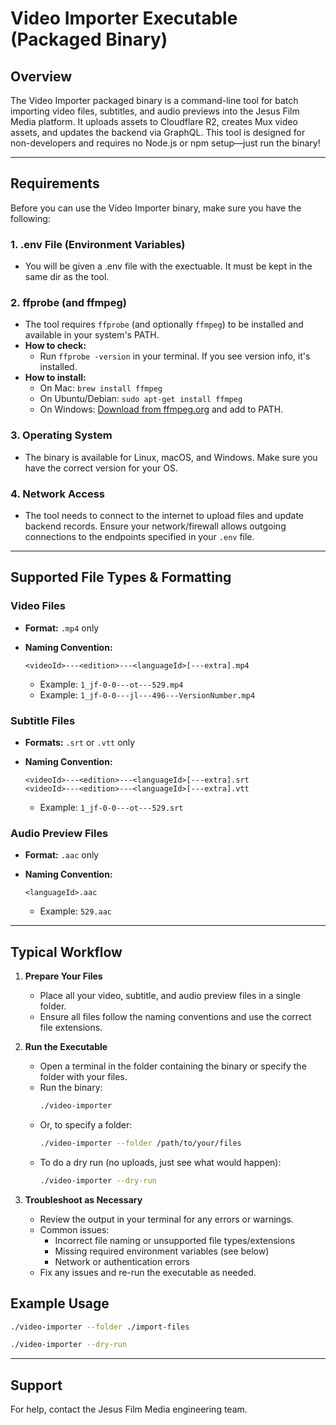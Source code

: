 # Video Importer Executable (Packaged Binary)

## Overview

The Video Importer packaged binary is a command-line tool for batch importing video files, subtitles, and audio previews into the Jesus Film Media platform. It uploads assets to Cloudflare R2, creates Mux video assets, and updates the backend via GraphQL. This tool is designed for non-developers and requires no Node.js or npm setup—just run the binary!

---

## Requirements

Before you can use the Video Importer binary, make sure you have the following:

### 1. .env File (Environment Variables)

- You will be given a .env file with the exectuable. It must be kept in the same dir as the tool.

### 2. ffprobe (and ffmpeg)

- The tool requires `ffprobe` (and optionally `ffmpeg`) to be installed and available in your system's PATH.
- **How to check:**
  - Run `ffprobe -version` in your terminal. If you see version info, it's installed.
- **How to install:**
  - On Mac: `brew install ffmpeg`
  - On Ubuntu/Debian: `sudo apt-get install ffmpeg`
  - On Windows: [Download from ffmpeg.org](https://ffmpeg.org/download.html) and add to PATH.

### 3. Operating System

- The binary is available for Linux, macOS, and Windows. Make sure you have the correct version for your OS.

### 4. Network Access

- The tool needs to connect to the internet to upload files and update backend records. Ensure your network/firewall allows outgoing connections to the endpoints specified in your `.env` file.

---

## Supported File Types & Formatting

### Video Files

- **Format:** `.mp4` only
- **Naming Convention:**

  ```
  <videoId>---<edition>---<languageId>[---extra].mp4
  ```

  - Example: `1_jf-0-0---ot---529.mp4`
  - Example: `1_jf-0-0---jl---496---VersionNumber.mp4`

### Subtitle Files

- **Formats:** `.srt` or `.vtt` only
- **Naming Convention:**

  ```
  <videoId>---<edition>---<languageId>[---extra].srt
  <videoId>---<edition>---<languageId>[---extra].vtt
  ```

  - Example: `1_jf-0-0---ot---529.srt`

### Audio Preview Files

- **Format:** `.aac` only
- **Naming Convention:**

  ```
  <languageId>.aac
  ```

  - Example: `529.aac`

---

## Typical Workflow

1. **Prepare Your Files**
   - Place all your video, subtitle, and audio preview files in a single folder.
   - Ensure all files follow the naming conventions and use the correct file extensions.

2. **Run the Executable**
   - Open a terminal in the folder containing the binary or specify the folder with your files.
   - Run the binary:
     ```sh
     ./video-importer
     ```
   - Or, to specify a folder:
     ```sh
     ./video-importer --folder /path/to/your/files
     ```
   - To do a dry run (no uploads, just see what would happen):
     ```sh
     ./video-importer --dry-run
     ```

3. **Troubleshoot as Necessary**
   - Review the output in your terminal for any errors or warnings.
   - Common issues:
     - Incorrect file naming or unsupported file types/extensions
     - Missing required environment variables (see below)
     - Network or authentication errors
   - Fix any issues and re-run the executable as needed.

## Example Usage

```sh
./video-importer --folder ./import-files
```

```sh
./video-importer --dry-run
```

---

## Support

For help, contact the Jesus Film Media engineering team.
